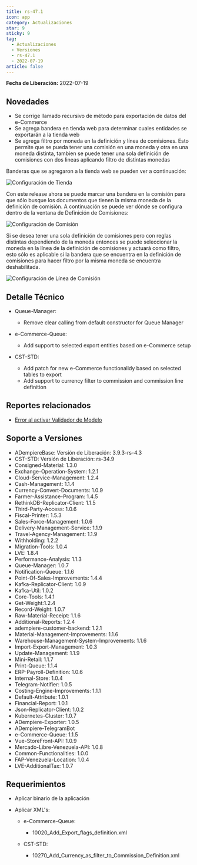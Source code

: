 ```yaml
---
title: rs-47.1
icon: app
category: Actualizaciones
star: 9
sticky: 9
tag:
  - Actualizaciones
  - Versiones
  - rs-47.1
  - 2022-07-19
article: false
---
```


**Fecha de Liberación:** 2022-07-19

## Novedades

- Se corrige llamado recursivo de método para exportación de datos del e-Commerce
- Se agrega bandera en tienda web para determinar cuales entidades se exportarán a la tienda web
- Se agrega filtro por moneda en la definición y línea de comisiones. Esto permite que se pueda tener una comisión en una moneda y otra en una moneda distinta, tambien se puede tener una sola definición de comisiones con dos lineas aplicando filtro de distintas monedas

Banderas que se agregaron a la tienda web se pueden ver a continuación:

![Configuración de Tienda](/assets/img/downloads/updates/resources/rs-47-1-store-setup.png)

Con este release ahora se puede marcar una bandera en la comisión para que sólo busque los documentos que tienen la misma moneda de la definición de comisión. A continuación se puede ver dónde se configura dentro de la ventana de Definición de Comisiones:

![Configuración de Comisión](/assets/img/downloads/updates/resources/rs-47-1-commission-setup.png)

Si se desea tener una sola definición de comisiones pero con reglas distintas dependiendo de la moneda entonces se puede seleccionar la moneda en la línea de la definición de comisiones y actuará como filtro, esto sólo es aplicable si la bandera que se encuentra en la definición de comisiones para hacer filtro por la misma moneda se encuentra deshabilitada.

![Configuración de Línea de Comisión](/assets/img/downloads/updates/resources/rs-47-1-commission-line-setup.png)

## Detalle Técnico

- Queue-Manager:
  
  - Remove clear calling from default constructor for Queue Manager

- e-Commerce-Queue:
  
  - Add support to selected export entities based on e-Commerce setup

- CST-STD:

  - Add patch for new e-Commerce functionalidy based on selected tables to export
  - Add support to currency filter to commission and commission line definition

## Reportes relacionados

- [Error al activar Validador de Modelo](https://github.com/erpcya/Control-PROSEIN/issues/237)

## Soporte a Versiones

- ADempiereBase: Versión de Liberación: 3.9.3-rs-4.3
- CST-STD: Versión de Liberación: rs-34.9
- Consigned-Material: 1.3.0
- Exchange-Operation-System: 1.2.1
- Cloud-Service-Management: 1.2.4
- Cash-Management: 1.1.4
- Currency-Convert-Documents: 1.0.9
- Farmer-Assistance-Program: 1.4.5
- RethinkDB-Replicator-Client: 1.1.5
- Third-Party-Access: 1.0.6
- Fiscal-Printer: 1.5.3
- Sales-Force-Management: 1.0.6
- Delivery-Management-Service: 1.1.9
- Travel-Agency-Management: 1.1.9
- Withholding: 1.2.2
- Migration-Tools: 1.0.4
- LVE: 1.8.4
- Performance-Analysis: 1.1.3
- Queue-Manager: 1.0.7
- Notification-Queue: 1.1.6
- Point-Of-Sales-Improvements: 1.4.4
- Kafka-Replicator-Client: 1.0.9
- Kafka-Util: 1.0.2
- Core-Tools: 1.4.1
- Get-Weight:1.2.4
- Record-Weight: 1.0.7
- Raw-Material-Receipt: 1.1.6
- Additional-Reports: 1.2.4
- adempiere-customer-backend: 1.2.1
- Material-Management-Improvements: 1.1.6
- Warehouse-Management-System-Improvements: 1.1.6
- Import-Export-Management: 1.0.3
- Update-Management: 1.1.9
- Mini-Retail: 1.1.7
- Print-Queue: 1.1.4
- ERP-Payroll-Definition: 1.0.6
- Internal-Store: 1.0.4
- Telegram-Notifier: 1.0.5
- Costing-Engine-Improvements: 1.1.1
- Default-Attribute: 1.0.1
- Financial-Report: 1.0.1
- Json-Replicator-Client: 1.0.2
- Kubernetes-Cluster: 1.0.7
- ADempiere-Exporter: 1.0.5
- ADempiere-TelegramBot
- e-Commerce-Queue: 1.1.5
- Vue-StoreFront-API: 1.0.9
- Mercado-Libre-Venezuela-API: 1.0.8
- Common-Functionalities: 1.0.0
- FAP-Venezuela-Location: 1.0.4
- LVE-AdditionalTax: 1.0.7

## Requerimientos

- Aplicar binario de la aplicación

- Aplicar XML's:

  - e-Commerce-Queue:

    - 10020_Add_Export_flags_definition.xml
  
  - CST-STD:

    - 10270_Add_Currency_as_filter_to_Commission_Definition.xml
